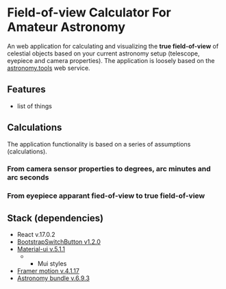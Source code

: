 # Field-of-view Calculator For Amateur Astronomy  
An web application for calculating and visualizing the **true field-of-view** of celestial objects based on your current astronomy setup (telescope, eyepiece and camera properties). The application is loosely based on the [astronomy.tools](https://astronomy.tools/calculators/field_of_view/) web service.

## Features

* list of things 

## Calculations 
The application functionality is based on a series of assumptions (calculations).  

### From camera sensor properties to degrees, arc minutes and arc seconds
### From eyepiece apparant fied-of-view to true field-of-view 

## Stack (dependencies)
* React v.17.0.2
* [BootstrapSwitchButton v1.2.0](https://www.npmjs.com/package/bootstrap-switch-button-react)
* [Material-ui v.5.1.1](https://mui.com/)
  * + Mui styles 
* [Framer motion v.4.1.17](https://www.npmjs.com/package/framer-motion)
* [Astronomy bundle v.6.9.3](https://github.com/andrmoel/astronomy-bundle-js)
